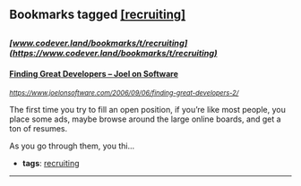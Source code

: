 ## Bookmarks tagged [[recruiting]](https://www.codever.land/search?q=[recruiting])

_<sup><sup>[www.codever.land/bookmarks/t/recruiting](https://www.codever.land/bookmarks/t/recruiting)</sup></sup>_
---
#### [Finding Great Developers – Joel on Software](https://www.joelonsoftware.com/2006/09/06/finding-great-developers-2/)
_<sup>https://www.joelonsoftware.com/2006/09/06/finding-great-developers-2/</sup>_

The first time you try to fill an open position, if you’re like most people, you place some ads, maybe browse around the large online boards, and get a ton of resumes.

As you go through them, you thi...
* **tags**: [recruiting](../tagged/recruiting.md)
---

